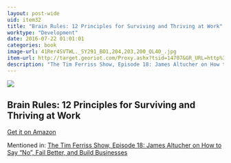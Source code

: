 ```yaml
---
layout: post-wide
uid: item32
title: "Brain Rules: 12 Principles for Surviving and Thriving at Work"
worktype: "Development"
date: 2016-07-22 01:01:01
categories: book
image-url: 41Rer4SVTWL._SY291_BO1,204,203,200_QL40_.jpg
item-url: http://target.georiot.com/Proxy.ashx?tsid=14707&GR_URL=http%3A%2F%2Fwww.amazon.com%2FBrain-Rules-Updated-Expanded-Principles%2Fdp%2F098326337X%2F%25E2%2580%25A0
description: "The Tim Ferriss Show, Episode 18: James Altucher on How to Say “No”, Fail Better, and Build Businesses"
---
```

<a href="http://target.georiot.com/Proxy.ashx?tsid=14707&GR_URL=http%3A%2F%2Fwww.amazon.com%2FBrain-Rules-Updated-Expanded-Principles%2Fdp%2F098326337X%2F%25E2%2580%25A0" target="blank"><img src="../../../../img/thumbs/41Rer4SVTWL._SY291_BO1,204,203,200_QL40_.jpg" class="prod-img"></a>
<h2>Brain Rules: 12 Principles for Surviving and Thriving at Work</h2>
<p><a href="http://target.georiot.com/Proxy.ashx?tsid=14707&GR_URL=http%3A%2F%2Fwww.amazon.com%2FBrain-Rules-Updated-Expanded-Principles%2Fdp%2F098326337X%2F%25E2%2580%25A0" target="blank">Get it on Amazon</a><p>
<p>Mentioned in: <a href="http://fourhourworkweek.com/2014/07/11/james-altucher/" target="blank">The Tim Ferriss Show, Episode 18: James Altucher on How to Say “No”, Fail Better, and Build Businesses</a></p>

